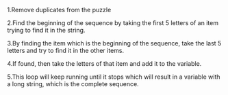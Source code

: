 1.Remove duplicates from the puzzle

2.Find the beginning of the sequence by taking the first 5 letters of an item trying to find it in the string.

3.By finding the item which is the beginning of the sequence, take the last 5 letters and try to find it in the other items. 

4.If found, then take the letters of that item and add it to the variable. 

5.This loop will keep running until it stops which will result in a variable with a long string, which is the complete sequence.

